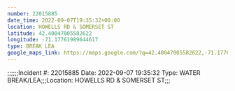 ```yaml
---
number: 22015885
date_time: 2022-09-07T19:35:32+00:00
location: HOWELLS RD & SOMERSET ST
latitude: 42.40047005582622
longitude: -71.17761989644617
type: BREAK LEA
google_maps_link: https://maps.google.com/?q=42.40047005582622,-71.17761989644617
---
```


;;;;;;Incident #: 22015885  Date: 2022-09-07 19:35:32   Type: WATER BREAK/LEA;;;Location: HOWELLS RD & SOMERSET ST;;;
